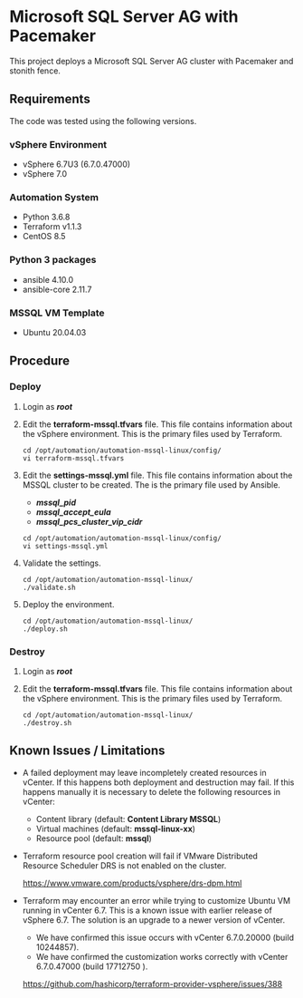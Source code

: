 # Microsoft SQL Server AG with Pacemaker

This project deploys a Microsoft SQL Server AG cluster with Pacemaker and stonith fence.

## Requirements
The code was tested using the following versions.

### vSphere Environment
* vSphere 6.7U3 (6.7.0.47000)
* vSphere 7.0

### Automation System
* Python 3.6.8
* Terraform v1.1.3
* CentOS 8.5

### Python 3 packages
* ansible 4.10.0
* ansible-core 2.11.7 

### MSSQL VM Template
* Ubuntu 20.04.03 

## Procedure

### Deploy
1. Login as ***root***

2. Edit the **terraform-mssql.tfvars** file. This file contains information about the vSphere environment. This is the primary files used by Terraform.
    ```console
    cd /opt/automation/automation-mssql-linux/config/
    vi terraform-mssql.tfvars
    ```   

3. Edit the **settings-mssql.yml** file. This file contains information about the MSSQL cluster to be created. The is the primary file used by Ansible. 
   * ***mssql_pid***
   * ***mssql_accept_eula*** 
   * ***mssql_pcs_cluster_vip_cidr***
    ```console
    cd /opt/automation/automation-mssql-linux/config/
    vi settings-mssql.yml
    ```

4. Validate the settings.
   ```console
   cd /opt/automation/automation-mssql-linux/
   ./validate.sh
   ```

5. Deploy the environment.
   ```console
   cd /opt/automation/automation-mssql-linux/
   ./deploy.sh
   ```

### Destroy
1. Login as ***root*** 

2. Edit the **terraform-mssql.tfvars** file. This file contains information about the vSphere environment. This is the primary files used by Terraform.
    ```console
    cd /opt/automation/automation-mssql-linux/
    ./destroy.sh
    ```   


## Known Issues / Limitations
* A failed deployment may leave incompletely created resources in vCenter. If this happens both deployment and destruction may fail. If this happens manually it is necessary to delete the following resources in vCenter:
  * Content library (default: **Content Library MSSQL**)
  * Virtual machines (default: **mssql-linux-xx**)
  * Resource pool (default: **mssql**)


* Terraform resource pool creation will fail if VMware Distributed Resource Scheduler DRS is not enabled on the cluster. 

  https://www.vmware.com/products/vsphere/drs-dpm.html


* Terraform may encounter an error while trying to customize Ubuntu VM running in vCenter 6.7. This is a known issue with earlier release of vSphere 6.7. The solution is an upgrade to a newer version of vCenter. 
  * We have confirmed this issue occurs with vCenter 6.7.0.20000 (build 10244857). 
  * We have confirmed the customization works correctly with vCenter 6.7.0.47000 (build 17712750 ).

  https://github.com/hashicorp/terraform-provider-vsphere/issues/388

